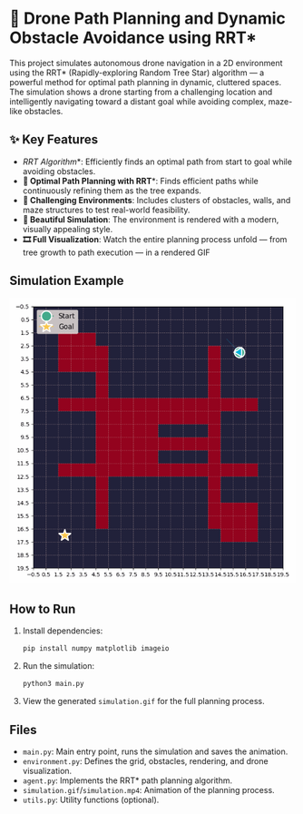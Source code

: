 # 🚁 Drone Path Planning and Dynamic Obstacle Avoidance using RRT*

This project simulates autonomous drone navigation in a 2D environment using the RRT* (Rapidly-exploring Random Tree Star) algorithm — a powerful method for optimal path planning in dynamic, cluttered spaces.
The simulation shows a drone starting from a challenging location and intelligently navigating toward a distant goal while avoiding complex, maze-like obstacles.

## ✨ Key Features
- **RRT* Algorithm**: Efficiently finds an optimal path from start to goal while avoiding obstacles.
- **🔄 Optimal Path Planning with RRT***: Finds efficient paths while continuously refining them as the tree expands.
- **🧱 Challenging Environments**: Includes clusters of obstacles, walls, and maze structures to test real-world feasibility.
- **🚁 Beautiful Simulation**: The environment is rendered with a modern, visually appealing style.
- **🎞 Full Visualization**: Watch the entire planning process unfold — from tree growth to path execution — in a rendered GIF
## Simulation Example

![Simulation](simulation.gif)

## How to Run
1. Install dependencies:
   ```bash
   pip install numpy matplotlib imageio
   ```
2. Run the simulation:
   ```bash
   python3 main.py
   ```
3. View the generated `simulation.gif` for the full planning process.

## Files
- `main.py`: Main entry point, runs the simulation and saves the animation.
- `environment.py`: Defines the grid, obstacles, rendering, and drone visualization.
- `agent.py`: Implements the RRT* path planning algorithm.
- `simulation.gif`/`simulation.mp4`: Animation of the planning process.
- `utils.py`: Utility functions (optional).

 
